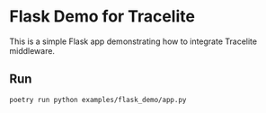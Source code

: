 # Flask Demo for Tracelite

This is a simple Flask app demonstrating how to integrate Tracelite middleware.

## Run

```bash
poetry run python examples/flask_demo/app.py
